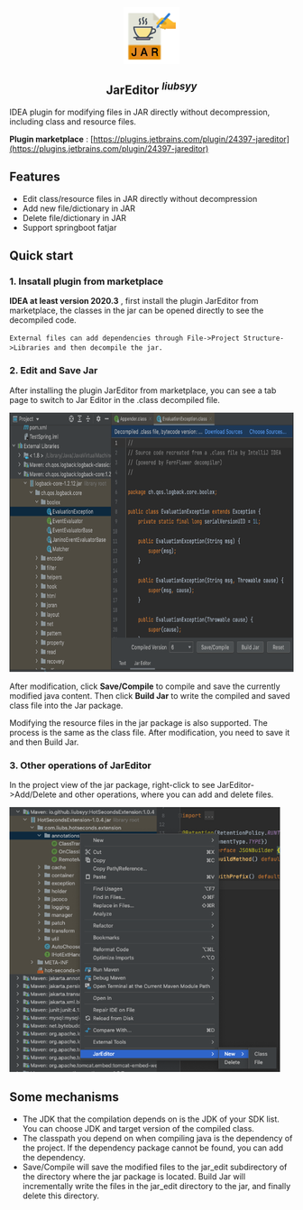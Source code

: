 
<div align="center">
  <img align="center" src="./img/logo.png" width="100" height="100" />
</div>

<h2 align="center"/>JarEditor <sup><em>liubsyy</em></sup></h2>

<!--<h4 align="center"><strong>English</strong> | <a href="./README_CN.md">简体中文</a></h4>-->

IDEA plugin for modifying files in JAR directly without decompression, including class and resource files.

**Plugin marketplace** : [https://plugins.jetbrains.com/plugin/24397-jareditor](https://plugins.jetbrains.com/plugin/24397-jareditor)

## Features
- Edit class/resource files in JAR directly without decompression
- Add new file/dictionary in JAR
- Delete file/dictionary in JAR
- Support springboot fatjar

## Quick start

### 1. Insatall plugin from marketplace
**IDEA at least version 2020.3** , first install the plugin JarEditor from marketplace, the classes in the jar can be opened directly to see the decompiled code. 

`External files can add dependencies through File->Project Structure->Libraries and then decompile the jar.`

### 2. Edit and Save Jar
After installing the plugin JarEditor from marketplace, you can see a tab page to switch to Jar Editor in the .class decompiled file.

<img src="./img/JarEditor_whole.png" width="720" height="460" />

After modification, click **Save/Compile** to compile and save the currently modified java content. Then click **Build Jar** to write the compiled and saved class file into the Jar package.

Modifying the resource files in the jar package is also supported. The process is the same as the class file. After modification, you need to save it and then Build Jar.


### 3. Other operations of JarEditor
In the project view of the jar package, right-click to see JarEditor->Add/Delete and other operations, where you can add and delete files.

<img src="./img/JarEditor_add_delete.png" width="480" height="470" />


## Some mechanisms
- The JDK that the compilation depends on is the JDK of your SDK list. You can choose JDK and target version of the compiled class.
- The classpath you depend on when compiling java is the dependency of the project. If the dependency package cannot be found, you can add the dependency.
- Save/Compile will save the modified files to the jar_edit subdirectory of the directory where the jar package is located. Build Jar will incrementally write the files in the jar_edit directory to the jar, and finally delete this directory.

